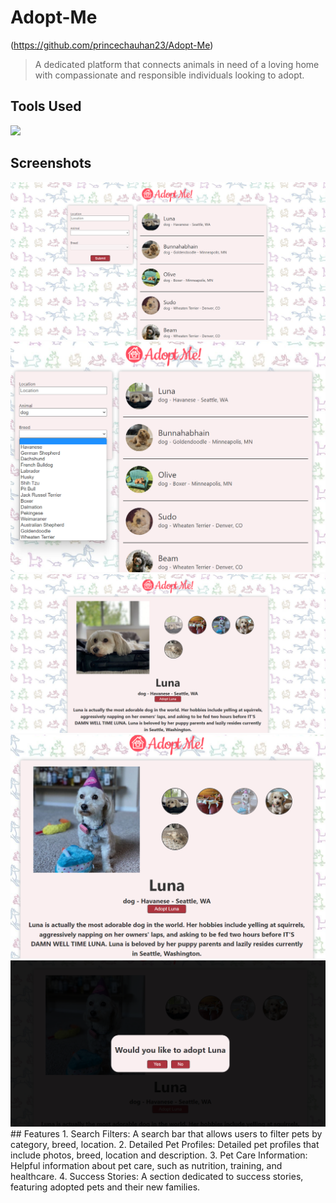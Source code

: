 # Adopt-Me

(https://github.com/princechauhan23/Adopt-Me)

> A dedicated platform that connects animals in need of a loving home with compassionate and responsible individuals looking to adopt.
<div>

## Tools Used
<img src="https://upload.wikimedia.org/wikipedia/commons/thumb/a/a7/React-icon.svg/1200px-React-icon.svg.png" width=200px>
</div>

## Screenshots
<div>
  <img src="https://github.com/princechauhan23/Adopt-Me/blob/master/src/screens/12.png" width=550px>
  <img src="https://github.com/princechauhan23/Adopt-Me/blob/master/src/screens/34.png" width=550px>
  <img src="https://github.com/princechauhan23/Adopt-Me/blob/master/src/screens/56.png" width=550px>
  <img src="https://github.com/princechauhan23/Adopt-Me/blob/master/src/screens/78.png" width=550px>
  <img src="https://github.com/princechauhan23/Adopt-Me/blob/master/src/screens/90.png" width=550px>
</div>
## Features
1. Search Filters: A search bar that allows users to filter pets by category, breed, location.
2. Detailed Pet Profiles: Detailed pet profiles that include photos, breed, location and description.
3. Pet Care Information: Helpful information about pet care, such as nutrition, training, and healthcare.
4. Success Stories: A section dedicated to success stories, featuring adopted pets and their new families.
